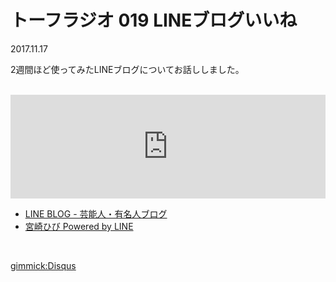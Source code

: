 # トーフラジオ 019 LINEブログいいね

2017.11.17

2週間ほど使ってみたLINEブログについてお話ししました。

<br />

<iframe width="100%" height="166" scrolling="no" frameborder="no" src="https://w.soundcloud.com/player/?url=https%3A//api.soundcloud.com/tracks/357285734&amp;color=%23ff5500&amp;auto_play=false&amp;hide_related=false&amp;show_comments=true&amp;show_user=true&amp;show_reposts=false&amp;show_teaser=true"></iframe>

<br />

* [LINE BLOG - 芸能人・有名人ブログ](https://www.lineblog.me/)
* [宮崎ひび Powered by LINE](https://lineblog.me/hibi365/)

<br />

[gimmick:Disqus](tofulab)
